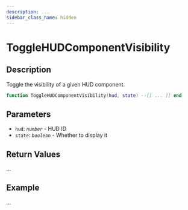 ```yaml
---
description: ...
sidebar_class_name: hidden
---
```


# ToggleHUDComponentVisibility

## Description

Toggle the visibility of a given HUD component.

```lua
function ToggleHUDComponentVisibility(hud, state) --[[ ... ]] end
```

## Parameters

- `hud`: _`number`_ - HUD ID
- `state`: _`boolean`_ - Whether to display it

## Return Values

...

## Example

...

